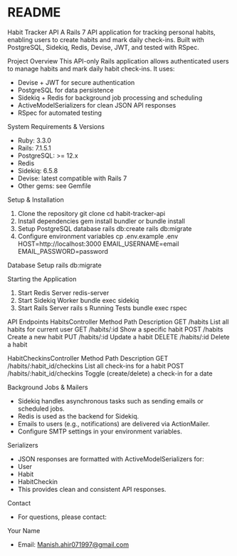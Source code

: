 # README

Habit Tracker API
  A Rails 7 API application for tracking personal habits, enabling users to create habits and mark daily check-ins. Built with PostgreSQL, Sidekiq, Redis, Devise, JWT, and tested with RSpec.

Project Overview
  This API-only Rails application allows authenticated users to manage habits and mark daily habit check-ins. It uses:

  * Devise + JWT for secure authentication
  * PostgreSQL for data persistence
  * Sidekiq + Redis for background job processing and scheduling
  * ActiveModelSerializers for clean JSON API responses
  * RSpec for automated testing

System Requirements & Versions
  * Ruby: 3.3.0
  * Rails: 7.1.5.1
  * PostgreSQL: >= 12.x
  * Redis
  * Sidekiq: 6.5.8
  * Devise: latest compatible with Rails 7
  * Other gems: see Gemfile

Setup & Installation
  1. Clone the repository
    git clone <repository-url>
    cd habit-tracker-api
  2. Install dependencies
    gem install bundler or bundle install
  3. Setup PostgreSQL database
    rails db:create
    rails db:migrate
  4. Configure environment variables
    cp .env.example .env
    HOST=http://localhost:3000
    EMAIL_USERNAME=email
    EMAIL_PASSWORD=password

  Database Setup
    rails db:migrate

Starting the Application
  1. Start Redis Server
    redis-server
  2. Start Sidekiq Worker
    bundle exec sidekiq
  3. Start Rails Server
    rails s
Running Tests
  bundle exec rspec

API Endpoints
  HabitsController
    Method	Path	Description
    GET	/habits	List all habits for current user
    GET	/habits/:id	Show a specific habit
    POST	/habits	Create a new habit
    PUT	/habits/:id	Update a habit
    DELETE	/habits/:id	Delete a habit

  HabitCheckinsController
    Method	Path	Description
    GET	/habits/:habit_id/checkins	List all check-ins for a habit
    POST	/habits/:habit_id/checkins	Toggle (create/delete) a check-in for a date

Background Jobs & Mailers
  * Sidekiq handles asynchronous tasks such as sending emails or scheduled jobs.
  * Redis is used as the backend for Sidekiq.
  * Emails to users (e.g., notifications) are delivered via ActionMailer.
  * Configure SMTP settings in your environment variables.

Serializers
  * JSON responses are formatted with ActiveModelSerializers for:
  * User
  * Habit
  * HabitCheckin
  * This provides clean and consistent API responses.

Contact
  * For questions, please contact:

Your Name
  * Email: Manish.ahir071997@gmail.com

